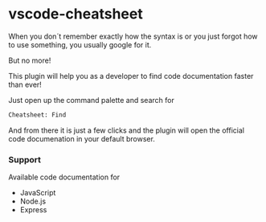 # vscode-cheatsheet

When you don´t remember exactly how the syntax is or you just forgot how to use something, you usually google for it.

But no more!

This plugin will help you as a developer to find code documentation faster than ever!

Just open up the command palette and search for
```bash
Cheatsheet: Find
```

And from there it is just a few clicks and the plugin will open the official code documenation in your default browser.

### Support

Available code documentation for

* JavaScript
* Node.js
* Express
